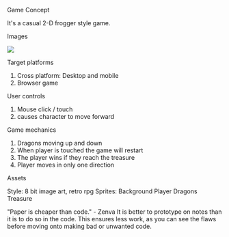 Game Concept 

It's a casual 2-D frogger style game.

Images

<img src="https://cdn.glitch.com/957b79da-2750-4beb-8ae8-5aea241b8f08%2Fimage.png?1558004177270" > </img>

Target platforms

1) Cross platform: Desktop and mobile
2) Browser game

User controls

1) Mouse click / touch
2) causes character to move forward

Game mechanics

1) Dragons moving up and down
2) When player is touched the game will restart
3) The player wins if they reach the treasure
4) Player moves in only one direction

Assets

Style: 8 bit image art, retro rpg
Sprites:  Background 
          Player
          Dragons
          Treasure
          
"Paper is cheaper than code." - Zenva 
It is better to prototype on notes than it is to do so in the code. This ensures less work, as you can see the flaws
before moving onto making bad or unwanted code.